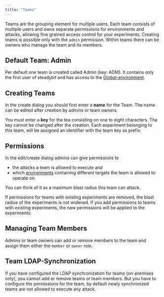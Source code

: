 ```yaml
---
title: "Teams"
---
```

Teams are the grouping element for multiple users. Each team consists of multiple users and owns separate permissions for environments and attacks, allowing fine grained access control for your experiments.
Creating teams is possible only with the `admin` permission. Within teams there can be owners who manage the team and its members.

## Default Team: Admin
Per default one team is created called Admin (key: ADM). It contains only the first user of steadybit and has access to the [Global-environment](../50-set-up-environments).

## Creating Teams
In the create dialog you should first enter a **name** for the Team.
The name can be edited after creation by admins or team owners.

You must enter a **key** for the tea consisting on one to eight characters.
The key cannot be changed after the creation.
Each experiment belonging to this team, will be assigned an identifier with the team key as prefix.

## Permissions
In the edit/create dialog admins can give permissions to
- the attacks a team is allowed to execute and
- which [environments](../50-set-up-environments) containing different targets the team is allowed to operate on.

You can think of it as a maximum blast radius this team can attack.

If permissions for teams with existing experiments are removed, the blast radius of the experiments is not widened.
If you add permissions to teams with existing experiments, the new permissions will be applied to the experiments.

## Managing Team Members
Admins or team owners can add or remove members to the team and assign them either the `member` or `owner` role.

## Team LDAP-Synchronization
If you have configured the LDAP synchronization for teams (on-premises only), you cannot add or remove teams or team members.
But you have to configure the permissions for the team, by default newly synchronized teams are not allowed to execute any attack.
